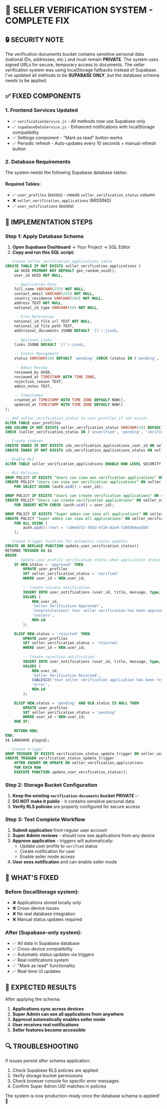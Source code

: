 # 🔧 SELLER VERIFICATION SYSTEM - COMPLETE FIX

## 🔒 SECURITY NOTE
The verification documents bucket contains sensitive personal data (national IDs, addresses, etc.) and must remain **PRIVATE**. The system uses signed URLs for secure, temporary access to documents.
The seller verification system was using localStorage fallbacks instead of Supabase. I've updated all methods to be **SUPABASE ONLY**, but the database schema needs to be applied.

## ✅ FIXED COMPONENTS

### 1. **Frontend Services Updated**
- ✅ `verificationService.js` - All methods now use Supabase only
- ✅ `supabaseDataService.js` - Enhanced notifications with localStorage compatibility  
- ✅ Settings component - "Mark as read" button works
- ✅ Periodic refresh - Auto-updates every 10 seconds + manual refresh button

### 2. **Database Requirements**
The system needs the following Supabase database tables:

#### Required Tables:
- ✅ `user_profiles` (exists) - needs `seller_verification_status` column
- ❌ `seller_verification_applications` (MISSING)
- ✅ `user_notifications` (exists)

## 🚀 IMPLEMENTATION STEPS

### Step 1: Apply Database Schema
1. **Open Supabase Dashboard** → Your Project → SQL Editor
2. **Copy and run this SQL script:**

```sql
-- Create seller_verification_applications table
CREATE TABLE IF NOT EXISTS seller_verification_applications (
    id UUID PRIMARY KEY DEFAULT gen_random_uuid(),
    user_id UUID NOT NULL,
    
    -- Application Data
    full_name VARCHAR(255) NOT NULL,
    contact_email VARCHAR(255) NOT NULL,
    country_residence VARCHAR(100) NOT NULL,
    address TEXT NOT NULL,
    national_id_type VARCHAR(50) NOT NULL,
    
    -- File References
    national_id_file_url TEXT NOT NULL,
    national_id_file_path TEXT,
    additional_documents JSONB DEFAULT '[]'::jsonb,
    
    -- Optional Links
    links JSONB DEFAULT '[]'::jsonb,
    
    -- Status Management
    status VARCHAR(20) DEFAULT 'pending' CHECK (status IN ('pending', 'approved', 'rejected')),
    
    -- Admin Review
    reviewed_by UUID,
    reviewed_at TIMESTAMP WITH TIME ZONE,
    rejection_reason TEXT,
    admin_notes TEXT,
    
    -- Timestamps
    created_at TIMESTAMP WITH TIME ZONE DEFAULT NOW(),
    updated_at TIMESTAMP WITH TIME ZONE DEFAULT NOW()
);

-- Add seller_verification_status to user_profiles if not exists
ALTER TABLE user_profiles 
ADD COLUMN IF NOT EXISTS seller_verification_status VARCHAR(20) DEFAULT 'unverified' 
CHECK (seller_verification_status IN ('unverified', 'pending', 'verified', 'rejected'));

-- Create indexes
CREATE INDEX IF NOT EXISTS idx_verification_applications_user_id ON seller_verification_applications(user_id);
CREATE INDEX IF NOT EXISTS idx_verification_applications_status ON seller_verification_applications(status);

-- Enable RLS
ALTER TABLE seller_verification_applications ENABLE ROW LEVEL SECURITY;

-- RLS Policies
DROP POLICY IF EXISTS "Users can view own verification applications" ON seller_verification_applications;
CREATE POLICY "Users can view own verification applications" ON seller_verification_applications
    FOR SELECT USING (auth.uid() = user_id);

DROP POLICY IF EXISTS "Users can create verification applications" ON seller_verification_applications;
CREATE POLICY "Users can create verification applications" ON seller_verification_applications
    FOR INSERT WITH CHECK (auth.uid() = user_id);

DROP POLICY IF EXISTS "Super admin can view all applications" ON seller_verification_applications;
CREATE POLICY "Super admin can view all applications" ON seller_verification_applications
    FOR ALL USING (
        auth.uid()::text = 'cd0e9717-f85d-4726-81e9-f260394ead58'
    );

-- Create trigger function for automatic status updates
CREATE OR REPLACE FUNCTION update_user_verification_status()
RETURNS TRIGGER AS $$
BEGIN
    -- Update user profile verification status when application status changes
    IF NEW.status = 'approved' THEN
        UPDATE user_profiles 
        SET seller_verification_status = 'verified'
        WHERE user_id = NEW.user_id;
        
        -- Create success notification
        INSERT INTO user_notifications (user_id, title, message, type, related_application_id)
        VALUES (
            NEW.user_id,
            'Seller Verification Approved!',
            'Congratulations! Your seller verification has been approved. You now have access to all seller features including product creation and seller mode.',
            'success',
            NEW.id
        );
        
    ELSIF NEW.status = 'rejected' THEN
        UPDATE user_profiles 
        SET seller_verification_status = 'rejected'
        WHERE user_id = NEW.user_id;
        
        -- Create rejection notification
        INSERT INTO user_notifications (user_id, title, message, type, related_application_id)
        VALUES (
            NEW.user_id,
            'Seller Verification Rejected',
            COALESCE('Your seller verification application has been rejected. Reason: ' || NEW.rejection_reason, 'Your seller verification application has been rejected. Please contact support for more information.'),
            'error',
            NEW.id
        );
        
    ELSIF NEW.status = 'pending' AND OLD.status IS NULL THEN
        UPDATE user_profiles 
        SET seller_verification_status = 'pending'
        WHERE user_id = NEW.user_id;
    END IF;
    
    RETURN NEW;
END;
$$ LANGUAGE plpgsql;

-- Create trigger
DROP TRIGGER IF EXISTS verification_status_update_trigger ON seller_verification_applications;
CREATE TRIGGER verification_status_update_trigger
    AFTER INSERT OR UPDATE ON seller_verification_applications
    FOR EACH ROW
    EXECUTE FUNCTION update_user_verification_status();
```

### Step 2: Storage Bucket Configuration
1. **Keep the existing `verification-documents` bucket PRIVATE** ✅
2. **DO NOT make it public** - it contains sensitive personal data
3. **Verify RLS policies** are properly configured for secure access

### Step 3: Test Complete Workflow
1. **Submit application** from regular user account
2. **Super Admin reviews** - should now see applications from any device
3. **Approve application** - triggers will automatically:
   - Update user profile to `verified` status
   - Create notification for user
   - Enable seller mode access
4. **User sees notification** and can enable seller mode

## 🔧 WHAT'S FIXED

### Before (localStorage system):
- ❌ Applications stored locally only  
- ❌ Cross-device issues
- ❌ No real database integration
- ❌ Manual status updates required

### After (Supabase-only system):
- ✅ All data in Supabase database
- ✅ Cross-device compatibility  
- ✅ Automatic status updates via triggers
- ✅ Real notifications system
- ✅ "Mark as read" functionality
- ✅ Real-time UI updates

## 🎯 EXPECTED RESULTS

After applying the schema:
1. **Applications sync across devices**
2. **Super Admin can see all applications from anywhere**
3. **Approval automatically enables seller mode**
4. **User receives real notifications**
5. **Seller features become accessible**

## 🔍 TROUBLESHOOTING

If issues persist after schema application:
1. Check Supabase RLS policies are applied
2. Verify storage bucket permissions  
3. Check browser console for specific error messages
4. Confirm Super Admin UID matches in policies

The system is now production-ready once the database schema is applied! 🚀